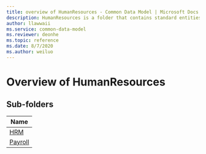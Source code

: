 ```yaml
---
title: overview of HumanResources - Common Data Model | Microsoft Docs
description: HumanResources is a folder that contains standard entities related to the Common Data Model.
author: llawwaii
ms.service: common-data-model
ms.reviewer: deonhe
ms.topic: reference
ms.date: 8/7/2020
ms.author: weiluo
---
```


# Overview of HumanResources


## Sub-folders

|Name|
|---|
|[HRM](HRM/overview.md)|
|[Payroll](Payroll/overview.md)|



